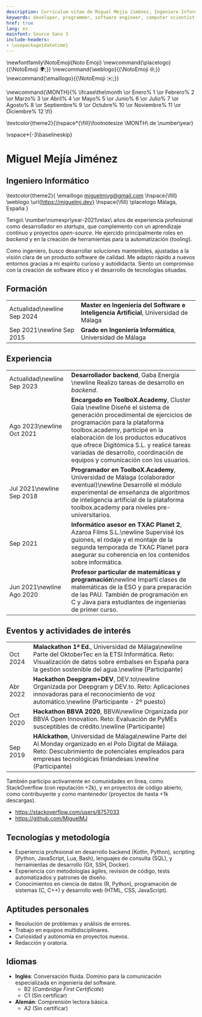 ```yaml
---
description: Curriculum vitae de Miguel Mejía Jiménez, Ingeniero Informático
keywords: developer, programmer, software engineer, computer scientist, curriculum, professional, ingeniero software, programador, desarrollador, ciencias de la computación
href: true
lang: es
mainfont: Source Sans 3
include-headers:
- \usepackage{datetime}
---
```


\newfontfamily\NotoEmoji{Noto Emoji}
\newcommand{\placelogo}{{\NotoEmoji 🌍\;}}
\newcommand{\weblogo}{{\NotoEmoji 🌐\;}}
\newcommand{\emaillogo}{{\NotoEmoji ✉️\;}}

\newcommand{\MONTH}{%
  \ifcase\the\month
  \or Enero% 1
  \or Febrero% 2
  \or Marzo% 3
  \or Abril% 4
  \or Mayo% 5
  \or Junio% 6
  \or Julio% 7
  \or Agosto% 8
  \or Septiembre% 9
  \or Octubre% 10
  \or Noviembre% 11
  \or Diciembre% 12
  \fi}

\textcolor{theme2}{\hspace*{\fill}\footnotesize \MONTH\ de \number\year}

\vspace*{-3\baselineskip}

# Miguel Mejía Jiménez

## Ingeniero Informático

\textcolor{theme2}{
\emaillogo miguelmjvg@gmail.com
\hspace{\fill}
\weblogo \url{https://miguelmj.dev}
\hspace{\fill}
\placelogo Málaga, España
}

Tengo\  \number\numexpr\year-2021\relax\ años de experiencia profesional como desarrollador en *startups*, que complemento con un aprendizaje continuo y proyectos *open-source*. He ejercido principalmente roles en *backend* y en la creación de herramientas para la automatización (*tooling*).

Como ingeniero, busco desarrollar soluciones mantenibles, ajustadas a la visión clara de un producto software de calidad. Me adapto rápido a nuevos entornos gracias a mi espíritu curioso y autodidacta. Siento un compromiso con la creación de software ético y el desarrollo de tecnologías situadas.

## Formación

|||
|--|------------|
| Actualidad\newline Sep 2024 | **Master en Ingeniería del Software e Inteligencia Artificial**, Universidad de Málaga |
| Sep 2021\newline Sep 2015 | **Grado en Ingeniería Informática**, Universidad de Málaga |

## Experiencia

|||
|--|------------|
| Actualidad\newline Sep 2023 | **Desarrollador backend**, Gaba Energía \newline  Realizo tareas de desarrollo en *backend*. |
| Ago 2023\newline Oct 2021 | **Encargado en ToolboX.Academy**, Cluster Gaia \newline Diseñé el sistema de generación procedimental de ejercicios de programación para la plataforma toolbox.academy, participé en la elaboración de los productos educativos que ofrece Digitómica S.L. y realicé tareas variadas de desarrollo, coordinación de equipos y comunicación con los usuarios. |
| Jul 2021\newline Sep 2018 | **Programador en ToolboX.Academy**, Universidad de Málaga (colaborador eventual)\newline Desarrollé el módulo experimental de enseñanza de algoritmos de inteligencia artificial de la plataforma toolbox.academy para niveles pre-universitarios.|
|Sep 2021|**Informático asesor en TXAC Planet 2**, Azaroa Films S.L.\newline Supervisé los guiones, el rodaje y el montaje de la segunda temporada de TXAC Planet para asegurar su coherencia en los contenidos sobre informática.|
|Jun 2021\newline Ago 2020|**Profesor particular de matemáticas y programación**\newline Impartí clases de matemáticas de la ESO y para preparación de las PAU. También de programación en C y Java para estudiantes de ingenierías de primer curso.|

## Eventos y actividades de interés

|||
|--|------------|
|Oct 2024|**Malackathon 1ª Ed.**, Universidad de Málaga\newline  Parte del OktoberTec en la ETSI Informática. Reto: Visualización de datos sobre embalses en España para la gestión sostenible del agua.\newline (Participante)|
|Abr 2022|**Hackathon Deepgram+DEV**, DEV.to\newline Organizada por Deepgram y DEV.to. Reto: Aplicaciones innovadoras para el reconocimiento de voz automático.\newline (Participante - 2º puesto)|
|Oct 2020|**Hackathon BBVA 2020**, BBVA\newline Organizada por BBVA Open Innovation. Reto: Evaluación de PyMEs susceptibles de crédito.\newline (Participante)|
|Sep 2019|**HAIckathon**, Universidad de Málaga\newline Parte del AI Monday organizado en el Polo Digital de Málaga. Reto: Descubrimiento de potenciales empleados para empresas tecnológicas  finlandesas.\newline (Participante)|

También participo activamente en comunidades en línea, como StackOverflow (con reputación +2k), y en proyectos de código abierto, como contribuyente y como mantenedor (proyectos de hasta +1k descargas).

- <https://stackoverflow.com/users/8757033>
- <https://github.com/MiguelMJ>

## Tecnologías y metodología
- Experiencia profesional en desarrollo backend (Kotlin, Python), scripting (Python, JavaScript, Lua, Bash), lenguajes de consulta (SQL), y herramientas de desarrollo (Git, SSH, Docker).
- Experiencia con metodologías ágiles, revisión de código, tests automatizados y patrones de diseño.
- Conocimientos en ciencia de datos (R, Python), programación de sistemas (C, C++) y desarrollo web (HTML, CSS, JavaScript).

## Aptitudes personales
- Resolución de problemas y análisis de errores.
- Trabajo en equipos multidisciplinares.
- Curiosidad y autonomía en proyectos nuevos.
- Redacción y oratoria.

## Idiomas
- **Inglés**: Conversación fluida. Dominio para la comunicación especializada en ingeniería del software.
  - B2 (*Cambridge First Certificate*)
  - C1 (Sin certificar)
- **Alemán**: Comprensión lectora básica.
  - A2 (Sin certificar)

